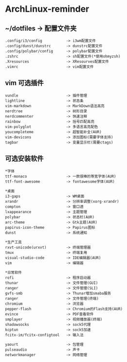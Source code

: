 # ArchLinux-reminder



## ~/dotfiles -> 配置文件夹 

	.config/i3/config           -> i3wm配置文件  
	.config/dunst/dunstrc       -> dunstrc配置文件
	.config/polybar/config      -> polybar配置文件
	.zshrc                      -> sh配置文件(*使用ohmyzsh)
	.Xresources                 -> XResourves配置文件
	.vimrc                      -> vim配置文件  

## vim 可选插件 

	vundle                      -> 插件管理
	lightline                   -> 状态条  
	vim-markdown                -> MarkDown语法高亮  
	nerdtree                    -> 树形目录
	nerdcommenter               -> 快速注释
	rainbow                     -> 括号匹配高亮
	vim-polyglot                -> 多语言高亮配色
	youcompleteme               -> 超智能补全(AUR)
	vim-devicons                -> 添加图标(需要字体支持)
	tagbar                      -> 变量显示栏(需要ctags)

## 可选安装软件 

	*字体
	ttf-monaco                  -> 一款很棒的等宽字体(AUR)
	ttf-font-awesome            -> fontawesome字体(AUR)
	
	*桌面
	i3-gaps                     -> WM桌面
	xrandr                      -> 分辨率调整(xorg-xrandr)
	compton                     -> 窗口透
	lxappearance                -> 主题管理
	polybar                     -> 状态栏(AUR)  
	arc-theme                   -> Gtk主题(AUR)
	papirus-icon-theme          -> Papirus图标
	dunst                       -> 系统通知
	
	*生产工具
	rxvt-unicode(urxvt)         -> 终端管理器
	tmux                        -> 终端复用
	visual-studio-code          -> IDE编辑器(AUR)
	vim                         -> 编辑器

	*日常软件
	rofi                        -> 程序启动器  
	thunar                      -> 文件管理(GUI)
	ranger                      -> 文件管理(SLI)
	gvfs-smb                    -> Thunar增加smaba服务
	ranger                      -> 文件管理(终端)
	chromium                    -> 浏览器
	pepper-flash                -> Chromium的Flash支持(AUR)
	evince                      -> PDF查看软件
	smplayer                    -> 视频播放器(终端)
	shadowsocks                 -> sock5代理
	kcptun                      -> sock5加速
	fcitx-im/fcitx-configtool   -> 输入法

	yaourt                      -> 包管理
	pulseaudio                  -> 声卡
	networkmanager              -> 网络管理

